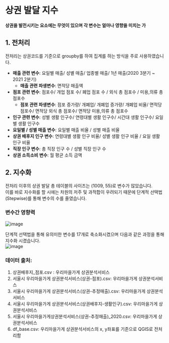 # 상권 발달 지수

**상권을 발전시키는 요소에는 무엇이 있으며 각 변수는 얼마나 영향을 미치는 가**

## 1. 전처리

전처리는 상권코드를 기준으로 groupby를 하여 집계를 하는 방식을 주로 사용하였습니다.

- **매출 관련 변수**: 요일별 매출/ 성별 매출/ 업종별 매출/ 1년 매출(2020 3분기 ~ 2021 2분기)
  - **매출 관련 파생변수**: 면적당 매출액
- **점포 관련 변수**: 점포수/ 개업 점포 수/ 폐업 점포 수 / 외식 총 점포수 / 미용,의류 총 점포수
  - **점포 관련 파생변수**: 점포 증가량/ 개폐업/ 개폐업 증가량/ 개폐업 비율/ 면적당 점포수/ 면적당 외식 총 점포수/ 면적당 미용,의류 총 점포수
- **인구 관련 변수**: 성별 생활 인구수/ 연령대별 생활 인구수/ 시간대 생활 인구수/ 요일별 생활 인구수
- **요일별 / 성별 매출 변수**: 요일별 매출 비율 / 성별 매출 비율
- **상권 배후지 인구 변수**: 연령대별 생활 인구 비율/ 성별 생활 인구 비율 / 요일 생활 인구 비율
- **직장 인구 변수**: 총 직장 인구 수 / 성별 직장 인구 수
- **상권 소득소비 변수**: 월 평균 소득 금액

## 2. 지수화

전처리 이후의 상권 발달 총 테이블의 사이즈는 (1009, 55)로 변수가 많았습니다.  
이를 바로 지수화를 할 시에는 차원의 저주 및 과적합이 우려되기 때문에 단계적 선택법(Stepwise)를 통해 변수의 수를 줄였습니다.  
### 변수간 영향력
![image](https://user-images.githubusercontent.com/70187490/147720846-0613f2b0-4ed6-4e6a-bc9d-5cf38baf7422.png)

단계적 선택법을 통해 유의미한 변수를 17개로 축소화시켰으며 다음과 같은 과정을 통해 지수화 시켰습니다.  
![image](https://user-images.githubusercontent.com/70187490/147397769-d42fbd4d-521b-44a4-bea4-b0661c255b98.png)

### 데이터 출처:
1. 상권배후지_점포.csv    : 우리마을가게 상권분석서비스
2. 서울시 우리마을가게 상권분석서비스(상권-점포).csv: 우리마을가게 상권분석서비스
3. 서울시 우리마을가게 상권분석서비스(상권-추정매출).csv: 우리마을가게 상권분석서비스
4. 서울시 우리마을가게 상권분석서비스(상권배후지-생활인구).csv: 우리마을가게 상권분석서비스
5. 서울시 우리마을가게상권분석서비스(상권-추정매출)_2020.csv: 우리마을가게 상권분석서비스
6. df_base.csv: 우리마을가게 상권분석서비스의 x, y좌표를 기준으로 QGIS로 전처리함
